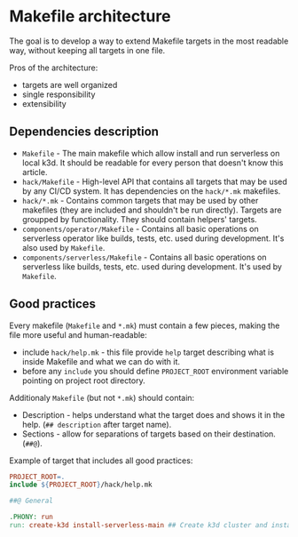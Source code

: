 # Makefile architecture

The goal is to develop a way to extend Makefile targets in the most readable way, without keeping all targets in one file.

Pros of the architecture:

* targets are well organized
* single responsibility
* extensibility

## Dependencies description
* `Makefile` - The main makefile which allow install and run serverless on local k3d. It should be readable for every person that doesn't know this article.
* `hack/Makefile` - High-level API that contains all targets that may be used by any CI/CD system. It has dependencies on the `hack/*.mk` makefiles.
* `hack/*.mk` - Contains common targets that may be used by other makefiles (they are included and shouldn't be run directly). Targets are groupped by functionality. They should contain helpers' targets.
* `components/operator/Makefile` - Contains all basic operations on serverless operator like builds, tests, etc. used during development. It's also used by `Makefile`.
* `components/serverless/Makefile` - Contains all basic operations on serverless like builds, tests, etc. used during development. It's used by `Makefile`.

## Good practices

Every makefile (`Makefile` and `*.mk`) must contain a few pieces, making the file more useful and human-readable:

* include `hack/help.mk` - this file provide `help` target describing what is inside Makefile and what we can do with it.
* before any `include` you should define `PROJECT_ROOT` environment variable pointing on project root directory.

Additionaly `Makefile` (but not `*.mk`) should contain:

* Description - helps understand what the target does and shows it in the help. (`## description` after target name).
* Sections - allow for separations of targets based on their destination. (`##@`).

Example of target that includes all good practices:

```Makefile
PROJECT_ROOT=.
include ${PROJECT_ROOT}/hack/help.mk

##@ General

.PHONY: run
run: create-k3d install-serverless-main ## Create k3d cluster and install serverless from main
```